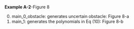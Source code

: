 **Example A-2**-Figure 8


0) main_0_obstacle: generates uncertain obstacle: Figure 8-a
1) main_1: generates the polynomials in Eq (10): Figure 8-b
 
